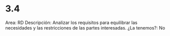 # 3.4

Area: RD
Descripción: Analizar los requisitos para equilibrar las necesidades y las restricciones de las
partes interesadas.
¿La tenemos?: No